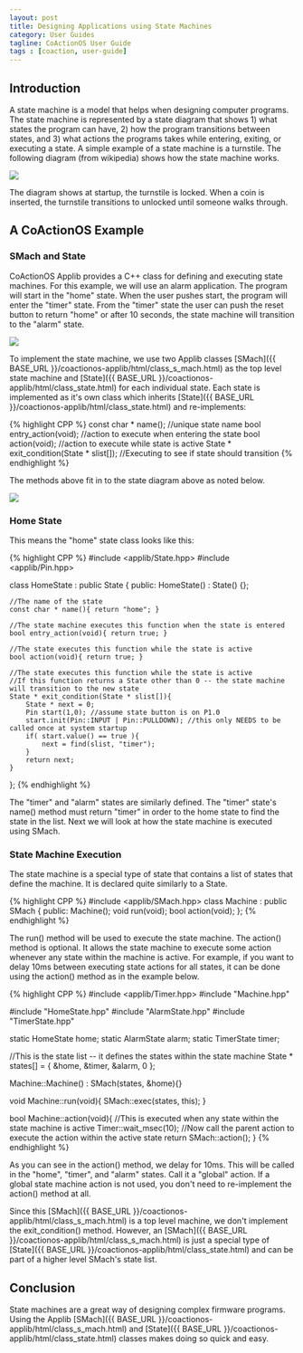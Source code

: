 ```yaml
---
layout: post
title: Designing Applications using State Machines
category: User Guides
tagline: CoActionOS User Guide
tags : [coaction, user-guide]
---
```


## Introduction

A state machine is a model that helps when designing computer programs.  The state 
machine is represented by a state diagram that shows 1) what states the 
program can have, 2) how the program transitions between states, and 3) what 
actions the programs takes while entering, exiting, or executing a state.  A 
simple example of a state machine is a turnstile.  The following 
diagram (from wikipedia) shows how the state machine works.

<img class="post_image" src="{{ BASE_PATH }}/images/turnstile.png" />

The diagram shows at startup, the turnstile is locked.  When a coin is inserted, the 
turnstile transitions to unlocked until someone walks through.

## A CoActionOS Example

### SMach and State

CoActionOS Applib provides a C++ class for defining and executing state machines.  For 
this example, we will use an alarm application.  The program will start in the "home" 
state.  When the user pushes start, the program will enter the "timer" state.  From 
the "timer" state the user can push the reset button to return "home" or after 10 
seconds, the state machine will transition to the "alarm" state.

<img class="post_image" src="{{ BASE_PATH }}/images/states.png" />

To implement the state machine, we use two Applib classes [SMach]({{ BASE_URL }}/coactionos-applib/html/class_s_mach.html) as 
the top level state machine and [State]({{ BASE_URL }}/coactionos-applib/html/class_state.html) for 
each individual state.  Each state is implemented as it's own class which 
inherits [State]({{ BASE_URL }}/coactionos-applib/html/class_state.html) and re-implements:

{% highlight CPP %}
const char * name();  //unique state name
bool entry_action(void); //action to execute when entering the state
bool action(void); //action to execute while state is active
State * exit_condition(State * slist[]); //Executing to see if state should transition
{% endhighlight %}

The methods above fit in to the state diagram above as noted below.

<img class="post_image" src="{{ BASE_PATH }}/images/states-info.png" />

### Home State

This means the "home" state class looks like this:

{% highlight CPP %}
#include <applib/State.hpp>
#include <applib/Pin.hpp>

class HomeState : public State {
public:
	HomeState() : State() {};

	//The name of the state
	const char * name(){ return "home"; }

	//The state machine executes this function when the state is entered
	bool entry_action(void){ return true; }

	//The state executes this function while the state is active
	bool action(void){ return true; }

	//The state executes this function while the state is active
	//If this function returns a State other than 0 -- the state machine will transition to the new state
	State * exit_condition(State * slist[]){
		State * next = 0;
		Pin start(1,0); //assume state button is on P1.0
		start.init(Pin::INPUT | Pin::PULLDOWN); //this only NEEDS to be called once at system startup
		if( start.value() == true ){
			next = find(slist, "timer");
		}
		return next;
	}
};
{% endhighlight %}

The "timer" and "alarm" states are similarly defined.  The "timer" state's name() method must return "timer" in order to the home state to find the state in the list.  Next we will look at how the state machine is executed using SMach.

###  State Machine Execution

The state machine is a special type of state that contains a list of states that define the machine.  It is declared quite similarly to a State.

{% highlight CPP %}
#include <applib/SMach.hpp>
class Machine : public SMach {
public:
	Machine();
	void run(void);
	bool action(void);
};
{% endhighlight %}

The run() method will be used to execute the state machine.  The action() method is optional.  It allows the state machine to execute some action whenever any state within the machine is active.  For example, if you want to delay 10ms between executing state actions for all states, it can be done using the action() method as in the example below.

{% highlight CPP %}
#include <applib/Timer.hpp>
#include "Machine.hpp"

#include "HomeState.hpp"
#include "AlarmState.hpp"
#include "TimerState.hpp"

static HomeState home;
static AlarmState alarm;
static TimerState timer;

//This is the state list -- it defines the states within the state machine
State * states[] = {
		&home,
		&timer,
		&alarm,
		0
};

Machine::Machine() : SMach(states, &home){}

void Machine::run(void){
	SMach::exec(states, this);
}

bool Machine::action(void){
	//This is executed when any state within the state machine is active
	Timer::wait_msec(10);
	//Now call the parent action to execute the action within the active state
	return SMach::action();
}
{% endhighlight %}

As you can see in the action() method, we delay for 10ms.  This will be called in the "home", "timer", and "alarm" states.  Call it a "global" action.  If a global state machine action is not used, you don't need to re-implement the action() method at all.

Since this [SMach]({{ BASE_URL }}/coactionos-applib/html/class_s_mach.html) is a top 
level machine, we don't implement the exit_condition() method.  However, 
an [SMach]({{ BASE_URL }}/coactionos-applib/html/class_s_mach.html) is just a special 
type of [State]({{ BASE_URL }}/coactionos-applib/html/class_state.html) and can be part 
of a higher level SMach's state list.

##  Conclusion

State machines are a great way of designing complex firmware programs.  Using the Applib 
[SMach]({{ BASE_URL }}/coactionos-applib/html/class_s_mach.html) and [State]({{ BASE_URL }}/coactionos-applib/html/class_state.html) classes 
makes doing so quick and easy.